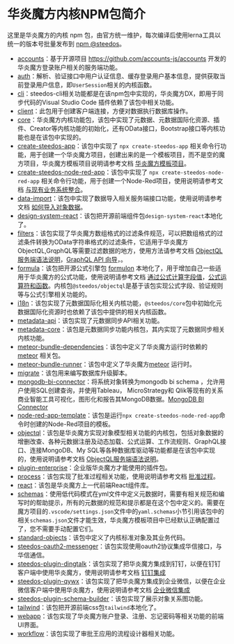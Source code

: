 # 华炎魔方内核NPM包简介

这里是华炎魔方的内核 npm 包，由官方统一维护，每次编译后使用lerna工具以统一的版本号批量发布到 [npm @steedos](https://www.npmjs.com/search?q=%40steedos)。

- [accounts](/packages/accounts)：基于开源项目 <https://github.com/accounts-js/accounts> 开发的华炎魔方登录账户相关的服务端功能。
- [auth](/packages/auth)：解析、验证接口中用户认证信息、缓存登录用户基本信息，提供获取当前登录用户信息，即`UserSession`相关的内核函数。
- [cli](/packages/cli)：steedos-cli相关功能都是在该npm包中实现的，华炎魔方DX，即用于同步代码的Visual Studio Code 插件依赖了该包中相关功能。
- [client](/packages/client)：此包用于创建客户端连接，方便对数据执行数据库操作。
- [core](/packages/core)：华炎魔方内核功能包，该包中实现了元数据、元数据国际化资源、插件、Creator等内核功能的初始化，还有OData接口，Bootstrap接口等内核功能也是在该包中实现的。
- [create-steedos-app](/packages/create-steedos-app)：该包中实现了 `npx create-steedos-app` 相关命令行功能，用于创建一个华炎魔方项目，创建出来的是一个模板项目，而不是空的魔方项目，华炎魔方模板项目说明请参考文档 [华炎魔方模板项目](https://github.com/steedos/steedos-platform/blob/2.1/steedos-projects/project-template/README.md)。
- [create-steedos-node-red-app](/packages/create-steedos-node-red-app)：该包中实现了 `npx create-steedos-node-red-app` 相关命令行功能，用于创建一个Node-Red项目，使用说明请参考文档 [与现有业务系统整合](https://www.steedos.cn/docs/developer/node-red)。
- [data-import](/packages/data-import)：该包中实现了数据导入相关服务端接口功能，使用说明请参考文档 [如何导入对象数据](https://www.steedos.cn/docs/admin/import)。
- [design-system-react](/packages/design-system-react)：该包把开源前端组件包`design-system-react`本地化了。
- [filters](/packages/filters)：该包实现了华炎魔方数组格式的过滤条件规范，可以把数组格式的过滤条件转换为OData字符串格式的过滤条件，它适用于华炎魔方ObjectQL,GrqphQL等需要过滤数据的地方，使用方法请参考文档 [ObjectQL服务端语法说明](https://www.steedos.cn/docs/developer/objectql)，[GraphQL API 向导](https://www.steedos.cn/docs/developer/graphql-api)，。
- [formula](/packages/formula)：该包把开源公式引擎包 [formulon](https://github.com/leifg/formulon) 本地化了，用于增加自己一些适用于华炎魔方的公式功能，使用说明请参考文档 [通过公式计算字段值](https://www.steedos.cn/docs/admin/field_type#%E9%80%9A%E8%BF%87%E5%85%AC%E5%BC%8F%E8%AE%A1%E7%AE%97%E5%AD%97%E6%AE%B5%E5%80%BC)，[公式运算符和函数](https://www.steedos.cn/docs/admin/functions)。内核包`@steedos/objectql`是基于该包实现公式字段、验证规则等与公式引擎相关功能的。
- [i18n](/packages/i18n)：该包实现了元数据国际化相关内核功能，`@steedos/core`包中初始化元数据国际化资源时也依赖了该包中提供的相关内核函数。
- [metadata-api](/packages/metadata-api)：该包实现了元数据同步API相关功能。
- [metadata-core](/packages/metadata-core)：该包是元数据同步功能内核包，其内实现了元数据同步相关内核功能。
- [meteor-bundle-dependencies](/packages/meteor-bundle-dependencies)：该包中定义了华炎魔方运行时依赖的 [meteor](https://www.meteor.com/) 相关包。
- [meteor-bundle-runner](/packages/meteor-bundle-runner)：该包中定义了华炎魔方[meteor](https://www.meteor.com/) 运行时。
- [migrate](/packages/migrate)：该包用来编写数据库升级脚本。
- [mongodb-bi-connector](/packages/mongodb-bi-connector)：将系统对象转换为mongodb bi schema ，允许用户使用SQL创建查询，并使用Tableau， MicroStrategy和 Qlik等现有的关系商业智能工具可视化，图形化和报告其MongoDB数据。[MongoDB BI Connector](https://www.mongodb.com/zh-cn/products/bi-connector)
- [node-red-app-template](/packages/node-red-app-template)：该包是运行`npx create-steedos-node-red-app`命令时创建的Node-Red项目的模板。
- [objectql](/packages/objectql)：该包是华炎魔方实现对象模型相关功能的内核包，包括对象数据的增删改查、各种元数据注册及动态加载、公式运算、工作流规则、GraphQL接口、连接MongoDB、My SQL等各种数据库驱动等功能都是在该包中实现的，使用说明请参考文档 [ObjectQL服务端语法说明](https://www.steedos.cn/docs/developer/objectql)。
- [plugin-enterprise](/packages/plugin-enterprise)：企业版华炎魔方才能使用的插件包。
- [process](/packages/process)：该包实现了批准过程相关功能，使用说明请参考文档 [批准过程](https://www.steedos.cn/docs/admin/auto_process#%E6%89%B9%E5%87%86%E8%BF%87%E7%A8%8B)。
- [react](/packages/react)：该包是华炎魔方上一代前端React组件库。
- [schemas](/packages/schemas)：使用低代码模式在yml文件中定义元数据时，需要有相关规范和编写时的帮助提示，所有的元数据的规范和提示都是在这个包中定义的。需要在魔方项目的`.vscode/settings.json`文件中的`yaml.schemas`小节引用该包中的相关`schemas.json`文件才能生效，华炎魔方模板项目中已经默认正确配置过了，您不需要手动配置它们。
- [standard-objects](/packages/standard-objects)：该包中定义了内核标准对象及其业务代码。
- [steedos-oauth2-messenger](/packages/steedos-oauth2-messenger)：该包实现使用oauth2协议集成华信接口，与华信通信。
- [steedos-plugin-dingtalk](/packages/steedos-plugin-dingtalk)：该包实现了把华炎魔方集成到钉钉，以便在钉钉客户端中使用华炎魔方，使用说明请参考文档 [钉钉集成](https://www.steedos.cn/docs/admin/integration#%E9%92%89%E9%92%89%E9%9B%86%E6%88%90)
- [steedos-plugin-qywx](/packages/steedos-plugin-qywx)：该包实现了把华炎魔方集成到企业微信，以便在企业微信客户端中使用华炎魔方，使用说明请参考文档 [企业微信集成](https://www.steedos.cn/docs/admin/integration#%E4%BC%81%E4%B8%9A%E5%BE%AE%E4%BF%A1%E9%9B%86%E6%88%90)
- [steedos-plugin-schema-builder](/packages/steedos-plugin-schema-builder)：该包实现了展示对象关系图功能。
- [tailwind](/packages/tailwind)：该包把开源前端css包`tailwind`本地化了。
- [webapp](/packages/webapp)：该包实现了华炎魔方账户登录、注册、忘记密码等相关功能的前端UI界面。
- [workflow](/packages/workflow)：该包实现了审批王应用的流程设计器相关功能。
